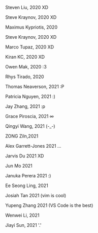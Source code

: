 Steven Liu, 2020 XD

Steve Kraynov, 2020 XD

Maximus Kypriotis, 2020

Steve Kraynov, 2020 XD 

Marco Tupaz, 2020 XD

Kiran KC, 2020 XD

Owen Mak, 2020 :3

Rhys Tirado, 2020

Thomas Neaverson, 2021 :P

Patricia Nguyen, 2021 :)

Jay Zhang, 2021 :p

Grace Piroscia, 2021 ∞

Qingyi Wang, 2021 (-_-)

ZONG Ziln,2021

Alex Garrett-Jones 2021 ...

Jarvis Du 2021 XD

Jun Mo 2021

Januka Perera 2021 :)

Ee Seong Ling, 2021

Josiah Tan 2021 (vim is cool)

Yupeng Zhang 2021 (VS Code is the best)

Wenwei Li, 2021

Jiayi Sun, 2021 '.'
